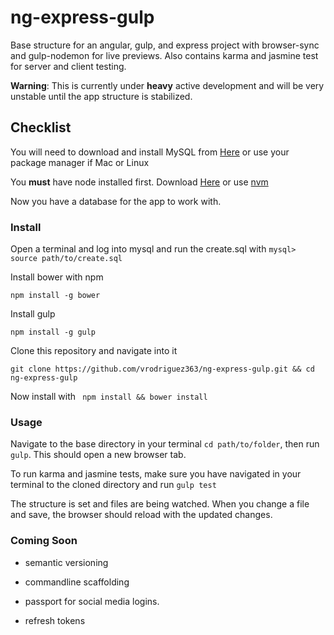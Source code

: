 # ng-express-gulp
Base structure for an angular, gulp, and express project with browser-sync and gulp-nodemon for live previews. Also contains karma and jasmine test for server and client testing.

**Warning**: This is currently under **heavy** active development and will be very unstable until the app structure is stabilized. 

## Checklist

You will need to download and install MySQL from [Here](https://www.mysql.com/) or use your package manager if Mac or Linux

You **must** have node installed first. Download [Here](https://nodejs.org/) or use [nvm](https://github.com/creationix/nvm)

Now you have a database for the app to work with.

### Install

Open a terminal and log into mysql and run the create.sql with `mysql> source path/to/create.sql`

Install bower with npm

```
npm install -g bower
```

Install gulp
```
npm install -g gulp
```

Clone this repository and navigate into it 
``` 
git clone https://github.com/vrodriguez363/ng-express-gulp.git && cd ng-express-gulp
```

Now install with ` npm install && bower install`

### Usage

Navigate to the base directory in your terminal ` cd path/to/folder `, then run ` gulp `. This should open a new browser tab.

To run karma and jasmine tests, make sure you have navigated in your terminal to the cloned directory and run ` gulp test `

The structure is set and files are being watched. When you change a file and save, the browser should reload with the updated changes.

### Coming Soon

* semantic versioning

* commandline scaffolding

* passport for social media logins.

* refresh tokens